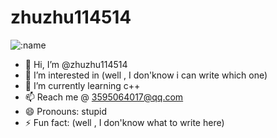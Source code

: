 # zhuzhu114514

![:name](https://count.getloli.com/get/@zhuzhu114514-profile?theme=rule34)

- 👋 Hi, I’m @zhuzhu114514
- 👀 I’m interested in (well , I don'know i can write which one)
- 🌱 I’m currently learning c++
- 📫 Reach me @ 3595064017@qq.com
- 😄 Pronouns: stupid
- ⚡ Fun fact: (well , I don'know what to write here)

<!---
zhuzhu114514/zhuzhu114514 is a ✨ special ✨ repository because its `README.md` (this file) appears on your GitHub profile.
You can click the Preview link to take a look at your changes.
--->
